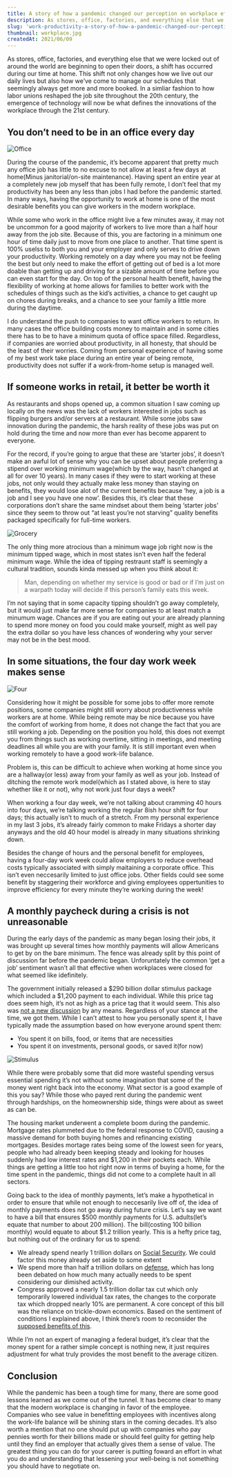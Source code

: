 ```yaml
---
title: A story of how a pandemic changed our perception on workplace efficiency
description: As stores, office, factories, and everything else that we were locked out of around the world are beginning to open their doors, a shift has occured during our time at home. This shift not only changes how we live out our daily lives but also how we’ve come to manage our schedules that seemingly always get more and more booked.
slug: 'work-productivity-a-story-of-how-a-pandemic-changed-our-perception-on-workplace-efficiency'
thumbnail: workplace.jpg
createdAt: 2021/06/09
---
```


As stores, office, factories, and everything else that we were locked out of around the world are beginning to open their doors, a shift has occurred during our time at home. This shift not only changes how we live out our daily lives but also how we’ve come to manage our schedules that seemingly always get more and more booked. In a simliar fashion to how labor unions reshaped the job site throughout the 20th century, the emergence of technology will now be what defines the innovations of the workplace through the 21st century.

## You don’t need to be in an office every day

<img src="/images/blog/office.jpg" alt="Office" />

During the course of the pandemic, it’s become apparent that pretty much any office job has little to no excuse to not allow at least a few days at home(Minus janitorial/on-site maintenance). Having spent an entire year at a completely new job myself that has been fully remote, I don’t feel that my productivity has been any less than jobs I had before the pandemic started. In many ways, having the opportunity to work at home is one of the most desirable benefits you can give workers in the modern workplace.

While some who work in the office might live a few minutes away, it may not be uncommon for a good majority of workers to live more than a half hour away from the job site. Because of this, you are factoring in a minimum one hour of time daily just to move from one place to another. That time spent is 100% uselss to both you and your employer and only serves to drive down your productivity. Working remotely on a day where you may not be feeling the best but only need to make the effort of getting out of bed is a lot more doable than getting up and driving for a sizable amount of time before you can even start for the day. On top of the personal health benefit, having the flexibility of working at home allows for families to better work with the schedules of things such as the kid’s activities, a chance to get caught up on chores during breaks, and a chance to see your family a little more during the daytime.

I do understand the push to companies to want office workers to return. In many cases the office building costs money to maintain and in some cities there has to be to have a minimum quota of office space filled. Regardless, if companies are worried about productivity, in all honesty, that should be the least of their worries. Coming from personal experience of having some of my best work take place during an entire year of being remote, productivity does not suffer if a work-from-home setup is managed well.

## If someone works in retail, it better be worth it

As restaurants and shops opened up, a common situation I saw coming up locally on the news was the lack of workers interested in jobs such as flipping burgers and/or servers at a restaurant. While some jobs saw innovation during the pandemic, the harsh reality of these jobs was put on hold during the time and now more than ever has become apparent to everyone. 

For the record, if you’re going to argue that these are ‘starter jobs’, it doesn’t make an awful lot of sense why you can be upset about people preferring a stipend over working minimum wage(which by the way, hasn’t changed at all for over 10 years). In many cases if they were to start working at these jobs, not only would they actually make less money than staying on benefits, they would lose alot of the current benefits because ‘hey, a job is a job and I see you have one now’. Besides this, it’s clear that these corporations don’t share the same mindset about them being ‘starter jobs’ since they seem to throw out “at least you’re not starving” quality benefits packaged specifically for full-time workers.

<img src="/images/blog/grocery.jpeg" alt="Grocery" />

The only thing more atrocious than a minimum wage job right now is the minimum tipped wage, which in most states isn’t even half the federal minimum wage. While the idea of tipping restraunt staff is seemingly a cultural tradition, sounds kinda messed up when you think about it:

> Man, depending on whether my service is good or bad or if I’m just on a warpath today will decide if this person’s family eats this week.

I’m not saying that in some capacity tipping shouldn’t go away completely, but it would just make far more sense for companies to at least match a minumum wage. Chances are if you are eating out your are already planning to spend more money on food you could make yourself, might as well pay the extra dollar so you have less chances of wondering why your server may not be in the best mood.

## In some situations, the four day work week makes sense

<img src="/images/blog/four.png" alt="Four" />

Considering how it might be possible for some jobs to offer more remote positions, some companies might still worry about productiveness while workers are at home. While being remote may be nice because you have the comfort of working from home, it does not change the fact that you are still working a job. Depending on the position you hold, this does not exempt you from things such as working overtime, sitting in meetings, and meeting deadlines all while you are with your family. It is still important even when working remotely to have a good work-life balance.

Problem is, this can be difficult to achieve when working at home since you are a hallway(or less) away from your family as well as your job. Instead of ditching the remote work model(which as I stated above, is here to stay whether like it or not), why not work just four days a week?

When working a four day week, we’re not talking about cramming 40 hours into four days, we’re talking working the regular 8ish hour shift for four days; this actually isn’t to much of a stretch. From my personal experience in my last 3 jobs, it’s already fairly common to make Fridays a shorter day anyways and the old 40 hour model is already in many situations shrinking down. 

Besides the change of hours and the personal benefit for employees, having a four-day work week could allow employers to reduce overhead costs typically associated with simply maitaining a corporate office. This isn’t even neccesarily limited to just office jobs. Other fields could see some benefit by staggering their workforce and giving employees oppertunities to improve efficiency for every minute they’re working during the week!

## A monthly paycheck during a crisis is not unreasonable

During the early days of the pandemic as many began losing their jobs, it was brought up several times how monthly payments will allow Americans to get by on the bare minimum. The fence was already split by this point of discussion far before the pandemic began. Unforuntately the common ‘get a job’ sentiment wasn’t all that effective when workplaces were closed for what seemed like idefinitely. 

The government initially released a $290 billion dollar stimulus package which included a $1,200 payment to each individual. While this price tag does seem high, it’s not as high as a price tag that it would seem. This also was [not a new discussion](https://www.pbs.org/newshour/politics/how-would-andrew-yang-give-americans-1000-per-month-with-this-tax) by any means. Regardless of your stance at the time, we got them. While I can’t attest to how you personally spent it, I have typically made the assumption based on how everyone around spent them:

- You spent it on bills, food, or items that are necessities
- You spent it on investments, personal goods, or saved it(for now)

<img src="/images/blog/stimulus.jpg" alt="Stimulus" />

While there were probably some that did more wasteful spending versus essential spending it’s not without some imagination that some of the money went right back into the economy. What sector is a good example of this you say? While those who payed rent during the pandemic went through hardships, on the homeownership side, things were about as sweet as can be.

The housing market underwent a complete boom during the pandemic. Mortgage rates plummeted due to the federal response to COVID, causing a massive demand for both buying homes and refinancing existing mortgages. Besides mortage rates being some of the lowest seen for years, people who had already been keeping steady and looking for houses suddenly had low interest rates and $1,200 in their pockets each. While things are getting a little too hot right now in terms of buying a home, for the time spent in the pandemic, things did not come to a complete hault in all sectors.

Going back to the idea of monthly payments, let’s make a hypothetical in order to ensure that while not enough to neccesarily live off of, the idea of monthly payments does not go away during future crisis. Let’s say we want to have a bill that ensures $500 monthly payments for U.S. adults(let’s equate that number to about 200 million). The bill(costing 100 billion monthly) would equate to about $1.2 trillion yearly. This is a hefty price tag, but nothing out of the ordinary for us to spend:

- We already spend nearly 1 trillion dollars on [Social Security](https://www.ssa.gov/budget/). We could factor this money already set aside to some extent
- We spend more than half a trillion dollars on [defense](https://comptroller.defense.gov/Portals/45/Documents/defbudget/fy2021/FY21_Green_Book.pdf), which has long been debated on how much many actually needs to be spent considering our dimished activity.
- Congress approved a nearly 1.5 trillion dollar tax cut which only temporarily lowered individual tax rates, the changes to the corporate tax which dropped nearly 10% are permanent. A core concept of this bill was the reliance on trickle-down economics. Based on the sentiment of conditions I explained above, I think there’s room to reconsider the [supposed benefits of this](https://www.npr.org/2019/12/20/789540931/2-years-later-trump-tax-cuts-have-failed-to-deliver-on-gops-promises).

While I’m not an expert of managing a federal budget, it’s clear that the money spent for a rather simple concept is nothing new, it just requires adjustment for what truly provides the most benefit to the average citizen.

## Conclusion

While the pandemic has been a tough time for many, there are some good lessons learned as we come out of the tunnel. It has become clear to many that the modern workplace is changing in favor of the employee. Companies who see value in benefitting employees with incentives along the work-life balance will be shining stars in the coming decades. It’s also worth a mention that no one should put up with companies who pay pennies worth for their billions made or should feel guilty for getting help until they find an employer that actually gives them a sense of value. The greatest thing you can do for your career is putting foward an effort in what you do and understanding that lessening your well-being is not something you should have to negotiate on.
